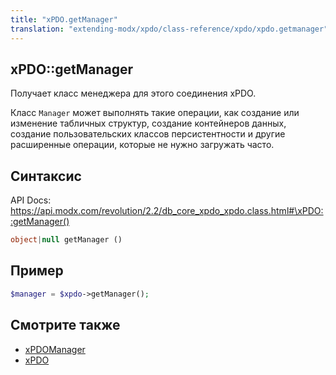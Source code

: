 ```yaml
---
title: "xPDO.getManager"
translation: "extending-modx/xpdo/class-reference/xpdo/xpdo.getmanager"
---
```


## xPDO::getManager

Получает класс менеджера для этого соединения xPDO.

Класс `Manager` может выполнять такие операции, как создание или изменение табличных структур, создание контейнеров данных, создание пользовательских классов персистентности и другие расширенные операции, которые не нужно загружать часто.

## Синтаксис

API Docs: <https://api.modx.com/revolution/2.2/db_core_xpdo_xpdo.class.html#\xPDO::getManager()>

```php
object|null getManager ()
```

## Пример

```php
$manager = $xpdo->getManager();
```

## Смотрите также

-   [xPDOManager](extending-modx/xpdo/class-reference/xpdomanager "xPDOManager")
-   [xPDO](extending-modx/xpdo "xPDO")
